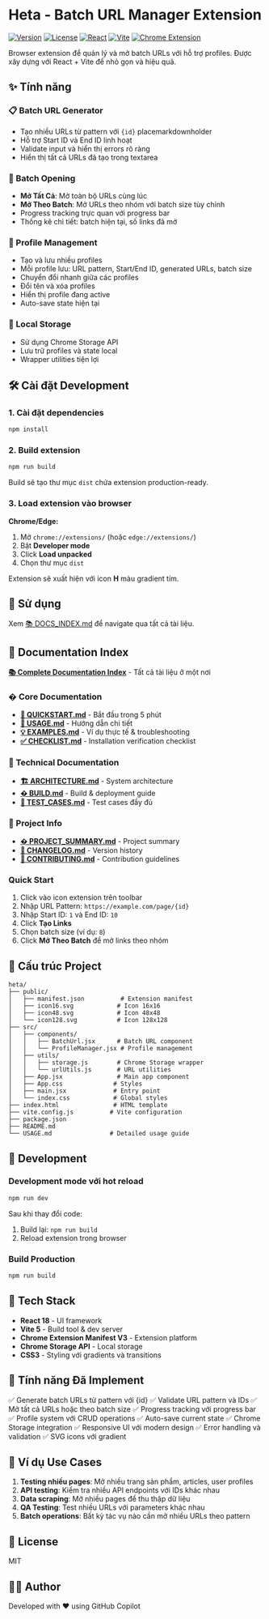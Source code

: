 # Heta - Batch URL Manager Extension

[![Version](https://img.shields.io/badge/version-1.0.0-blue.svg)](./CHANGELOG.md)
[![License](https://img.shields.io/badge/license-MIT-green.svg)](./LICENSE)
[![React](https://img.shields.io/badge/React-18.2.0-61dafb.svg)](https://reactjs.org/)
[![Vite](https://img.shields.io/badge/Vite-5.0.8-646cff.svg)](https://vitejs.dev/)
[![Chrome Extension](https://img.shields.io/badge/Chrome%20Extension-Manifest%20V3-4285f4.svg)](https://developer.chrome.com/docs/extensions/mv3/)

Browser extension để quản lý và mở batch URLs với hỗ trợ profiles. Được xây dựng với React + Vite để nhỏ gọn và hiệu quả.

## ✨ Tính năng

### 📋 Batch URL Generator

- Tạo nhiều URLs từ pattern với `{id}` placemarkdownholder
- Hỗ trợ Start ID và End ID linh hoạt
- Validate input và hiển thị errors rõ ràng
- Hiển thị tất cả URLs đã tạo trong textarea

### 🚀 Batch Opening

- **Mở Tất Cả**: Mở toàn bộ URLs cùng lúc
- **Mở Theo Batch**: Mở URLs theo nhóm với batch size tùy chỉnh
- Progress tracking trực quan với progress bar
- Thống kê chi tiết: batch hiện tại, số links đã mở

### 👤 Profile Management

- Tạo và lưu nhiều profiles
- Mỗi profile lưu: URL pattern, Start/End ID, generated URLs, batch size
- Chuyển đổi nhanh giữa các profiles
- Đổi tên và xóa profiles
- Hiển thị profile đang active
- Auto-save state hiện tại

### 💾 Local Storage

- Sử dụng Chrome Storage API
- Lưu trữ profiles và state local
- Wrapper utilities tiện lợi

## 🛠️ Cài đặt Development

### 1. Cài đặt dependencies

```bash
npm install
```

### 2. Build extension

```bash
npm run build
```

Build sẽ tạo thư mục `dist` chứa extension production-ready.

### 3. Load extension vào browser

**Chrome/Edge:**

1. Mở `chrome://extensions/` (hoặc `edge://extensions/`)
2. Bật **Developer mode**
3. Click **Load unpacked**
4. Chọn thư mục `dist`

Extension sẽ xuất hiện với icon **H** màu gradient tím.

## 🎯 Sử dụng

Xem [📚 DOCS_INDEX.md](./DOCS_INDEX.md) để navigate qua tất cả tài liệu.

## 📖 Documentation Index

**[📚 Complete Documentation Index](./DOCS_INDEX.md)** - Tất cả tài liệu ở một nơi

### � Core Documentation

- **[🚀 QUICKSTART.md](./QUICKSTART.md)** - Bắt đầu trong 5 phút
- **[📘 USAGE.md](./USAGE.md)** - Hướng dẫn chi tiết
- **[💡 EXAMPLES.md](./EXAMPLES.md)** - Ví dụ thực tế & troubleshooting
- **[✅ CHECKLIST.md](./CHECKLIST.md)** - Installation verification checklist

### 🔧 Technical Documentation

- **[🏗️ ARCHITECTURE.md](./ARCHITECTURE.md)** - System architecture
- **[� BUILD.md](./BUILD.md)** - Build & deployment guide
- **[🧪 TEST_CASES.md](./TEST_CASES.md)** - Test cases đầy đủ

### 📝 Project Info

- **[� PROJECT_SUMMARY.md](./PROJECT_SUMMARY.md)** - Project summary
- **[📝 CHANGELOG.md](./CHANGELOG.md)** - Version history
- **[🤝 CONTRIBUTING.md](./CONTRIBUTING.md)** - Contribution guidelines

### Quick Start

1. Click vào icon extension trên toolbar
2. Nhập URL Pattern: `https://example.com/page/{id}`
3. Nhập Start ID: `1` và End ID: `10`
4. Click **Tạo Links**
5. Chọn batch size (ví dụ: `8`)
6. Click **Mở Theo Batch** để mở links theo nhóm

## 📂 Cấu trúc Project

```
heta/
├── public/
│   ├── manifest.json          # Extension manifest
│   ├── icon16.svg            # Icon 16x16
│   ├── icon48.svg            # Icon 48x48
│   └── icon128.svg           # Icon 128x128
├── src/
│   ├── components/
│   │   ├── BatchUrl.jsx      # Batch URL component
│   │   └── ProfileManager.jsx # Profile management
│   ├── utils/
│   │   ├── storage.js        # Chrome Storage wrapper
│   │   └── urlUtils.js       # URL utilities
│   ├── App.jsx               # Main app component
│   ├── App.css              # Styles
│   ├── main.jsx             # Entry point
│   └── index.css            # Global styles
├── index.html               # HTML template
├── vite.config.js          # Vite configuration
├── package.json
├── README.md
└── USAGE.md                # Detailed usage guide
```

## 🔧 Development

### Development mode với hot reload

```bash
npm run dev
```

Sau khi thay đổi code:

1. Build lại: `npm run build`
2. Reload extension trong browser

### Build Production

```bash
npm run build
```

## 🎨 Tech Stack

- **React 18** - UI framework
- **Vite 5** - Build tool & dev server
- **Chrome Extension Manifest V3** - Extension platform
- **Chrome Storage API** - Local storage
- **CSS3** - Styling với gradients và transitions

## 📝 Tính năng Đã Implement

✅ Generate batch URLs từ pattern với {id}
✅ Validate URL pattern và IDs
✅ Mở tất cả URLs hoặc theo batch size
✅ Progress tracking với progress bar
✅ Profile system với CRUD operations
✅ Auto-save current state
✅ Chrome Storage integration
✅ Responsive UI với modern design
✅ Error handling và validation
✅ SVG icons với gradient

## 🚀 Ví dụ Use Cases

1. **Testing nhiều pages**: Mở nhiều trang sản phẩm, articles, user profiles
2. **API testing**: Kiểm tra nhiều API endpoints với IDs khác nhau
3. **Data scraping**: Mở nhiều pages để thu thập dữ liệu
4. **QA Testing**: Test nhiều URLs với parameters khác nhau
5. **Batch operations**: Bất kỳ tác vụ nào cần mở nhiều URLs theo pattern

## 📄 License

MIT

## 👨‍💻 Author

Developed with ❤️ using GitHub Copilot

